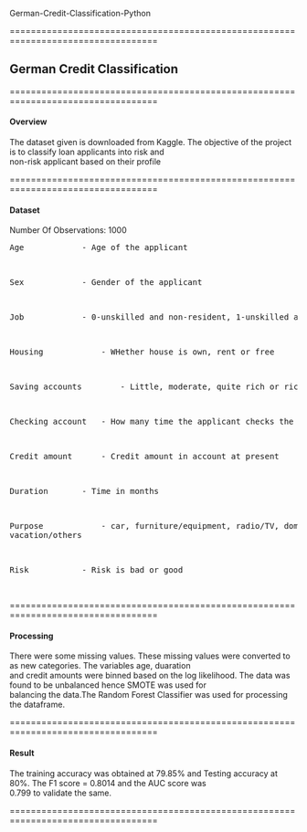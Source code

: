 
German-Credit-Classification-Python

==================================================================================
<h2> German Credit Classification</h2>
==================================================================================
<h4> Overview </h4>

The dataset given is downloaded from Kaggle. The objective of the project is to classify loan applicants into risk and<br>
non-risk applicant based on their profile

==================================================================================

<h4> Dataset</h4>

Number Of Observations: 1000

<pre class="tab">Age			- Age of the applicant</pre><br>
<pre class="tab">Sex			- Gender of the applicant</pre><br>
<pre class="tab">Job			- 0-unskilled and non-resident, 1-unskilled and resident, 2-skilled, 3-highly skilled</pre><br>
<pre class="tab">Housing			- WHether house is own, rent or free</pre><br>
<pre class="tab">Saving accounts		- Little, moderate, quite rich or rich</pre><br>
<pre class="tab">Checking account	- How many time the applicant checks the account</pre><br>	
<pre class="tab">Credit amount		- Credit amount in account at present</pre><br>
<pre class="tab">Duration		- Time in months</pre><br>
<pre class="tab">Purpose			- car, furniture/equipment, radio/TV, domestic appliances, repairs, education, business, 
vacation/others</pre> <br>
<pre class="tab">Risk			- Risk is bad or good</pre><br>

==================================================================================

<h4>Processing</h4>

There were some missing values. These missing values were converted to as new categories. The variables age, duaration<br>
and credit amounts were binned based on the log likelihood. The data was found to be unbalanced hence SMOTE was used for<br>
balancing the data.The Random Forest Classifier was used for processing the dataframe.<br>

==================================================================================

<h4>Result</h4>

The training accuracy was obtained at 79.85% and Testing accuracy at 80%. The F1 score = 0.8014 and the AUC score was<br>
0.799 to validate the same. 

==================================================================================